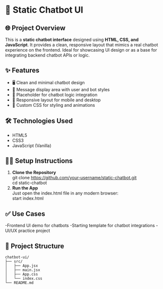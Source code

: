 # 💬 Static Chatbot UI

## 🌐 Project Overview

This is a **static chatbot interface** designed using **HTML, CSS, and JavaScript**. It provides a clean, responsive layout that mimics a real chatbot experience on the frontend. Ideal for showcasing UI design or as a base for integrating backend chatbot APIs or logic.

## ✨ Features

- 🖥️ Clean and minimal chatbot design  
- 💬 Message display area with user and bot styles  
- 🧠 Placeholder for chatbot logic integration  
- 📱 Responsive layout for mobile and desktop  
- 🎨 Custom CSS for styling and animations

## 🛠️ Technologies Used

- HTML5  
- CSS3  
- JavaScript (Vanilla)

## 🧑‍💻 Setup Instructions

1. **Clone the Repository**<br>
   git clone https://github.com/your-username/static-chatbot.git<br>
   cd static-chatbot<br>
2. **Run the App**<br>
   Just open the index.html file in any modern browser:<br>
   start index.html<br>

## ✅ Use Cases
-Frontend UI demo for chatbots
-Starting template for chatbot integrations
-UI/UX practice project

## 📁 Project Structure
```
chatbot-ui/
├── src/
│   ├── App.jsx
│   ├── main.jsx
│   ├── App.css
│   └── index.css
└── README.md
```
